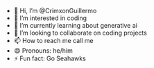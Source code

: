- 👋 Hi, I’m @CrimxonGuillermo
- 👀 I’m interested in coding
- 🌱 I’m currently learning about generative ai
- 💞️ I’m looking to collaborate on coding projects
- 📫 How to reach me call me
- 😄 Pronouns: he/him
- ⚡ Fun fact: Go Seahawks

<!---
CrimxonGuillermo/CrimxonGuillermo is a ✨ special ✨ repository because its `README.md` (this file) appears on your GitHub profile.
You can click the Preview link to take a look at your changes.
--->
